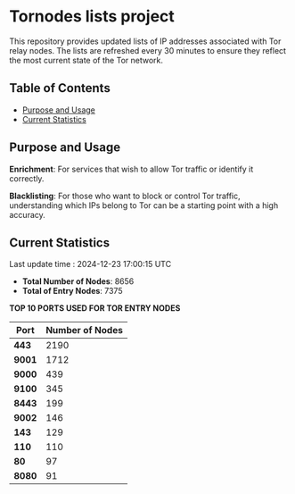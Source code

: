# Tornodes lists project

This repository provides updated lists of IP addresses associated with Tor relay nodes. The lists are refreshed every 30 minutes to ensure they reflect the most current state of the Tor network.

## Table of Contents

- [Purpose and Usage](#purpose-and-usage)
- [Current Statistics](#current-statistics)


## Purpose and Usage

**Enrichment**: For services that wish to allow Tor traffic or identify it correctly.

**Blacklisting**: For those who want to block or control Tor traffic, understanding which IPs belong to Tor can be a starting point with a high accuracy.

## Current Statistics

Last update time : 2024-12-23 17:00:15 UTC

- **Total Number of Nodes**: 8656
- **Total of Entry Nodes**: 7375

**TOP 10 PORTS USED FOR TOR ENTRY NODES**

| **Port** | **Number of Nodes** |
|------|-----------------|
| **443**   | 2190  |
| **9001**   | 1712  |
| **9000**   | 439  |
| **9100**   | 345  |
| **8443**   | 199  |
| **9002**   | 146  |
| **143**   | 129  |
| **110**   | 110  |
| **80**   | 97  |
| **8080**   | 91  |

